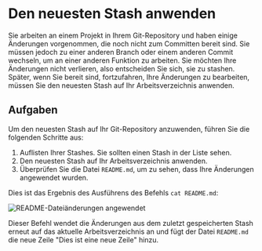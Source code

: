 # Den neuesten Stash anwenden

Sie arbeiten an einem Projekt in Ihrem Git-Repository und haben einige Änderungen vorgenommen, die noch nicht zum Committen bereit sind. Sie müssen jedoch zu einer anderen Branch oder einem anderen Commit wechseln, um an einer anderen Funktion zu arbeiten. Sie möchten Ihre Änderungen nicht verlieren, also entscheiden Sie sich, sie zu stashen. Später, wenn Sie bereit sind, fortzufahren, Ihre Änderungen zu bearbeiten, müssen Sie den neuesten Stash auf Ihr Arbeitsverzeichnis anwenden.

## Aufgaben

Um den neuesten Stash auf Ihr Git-Repository anzuwenden, führen Sie die folgenden Schritte aus:

1. Auflisten Ihrer Stashes. Sie sollten einen Stash in der Liste sehen.
2. Den neuesten Stash auf Ihr Arbeitsverzeichnis anwenden.
3. Überprüfen Sie die Datei `README.md`, um zu sehen, dass Ihre Änderungen angewendet wurden.

Dies ist das Ergebnis des Ausführens des Befehls `cat README.md`:

![README-Dateiänderungen angewendet](../assets/challenge-apply-latest-stash-step1-1.png)

Dieser Befehl wendet die Änderungen aus dem zuletzt gespeicherten Stash erneut auf das aktuelle Arbeitsverzeichnis an und fügt der Datei `README.md` die neue Zeile "Dies ist eine neue Zeile" hinzu.
